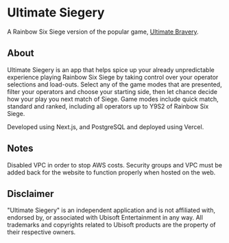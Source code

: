 # Ultimate Siegery
A Rainbow Six Siege version of the popular game, [Ultimate Bravery](https://www.ultimate-bravery.net/).

## About
Ultimate Siegery is an app that helps spice up your already unpredictable experience playing Rainbow Six Siege by taking control over your operator selections and load-outs. Select any of the game modes that are presented, filter your operators and choose your starting side, then let chance decide how your play you next match of Siege. Game modes include quick match, standard and ranked, including all operators up to Y9S2 of Rainbow Six Siege. 

Developed using Next.js, and PostgreSQL and deployed using Vercel.

## Notes
Disabled VPC in order to stop AWS costs. Security groups and VPC must be added back for the website to function properly when hosted on the web.

## Disclaimer
"Ultimate Siegery" is an independent application and is not affiliated with, endorsed by, or associated with Ubisoft Entertainment in any way. All trademarks and copyrights related to Ubisoft products are the property of their respective owners.


   

